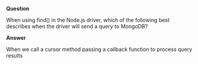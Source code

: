 
**Question**

When using find() in the Node.js driver, which of the following best describes when the driver will send a query to MongoDB?

**Answer**

When we call a cursor method passing a callback function to process query results
